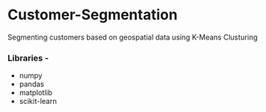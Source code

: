 # Customer-Segmentation

Segmenting customers based on geospatial data using K-Means Clusturing 


### Libraries -

- numpy
- pandas
- matplotlib
- scikit-learn
